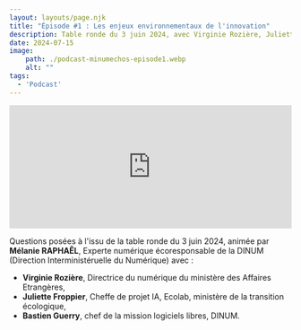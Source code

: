 ```yaml
---
layout: layouts/page.njk
title: "Épisode #1 : Les enjeux environnementaux de l'innovation"
description: Table ronde du 3 juin 2024, avec Virginie Rozière, Juliette Froppier, Bastien Guerry et animée par Mélanie Raphaël. Quels sont les défis environnementaux de l'innovation numérique ? Avec des contraintes de cybersécurité ? Dans l'IA ? Quels sont les apports des logiciels libres ?
date: 2024-07-15
image:
    path: ./podcast-minumechos-episode1.webp
    alt: ""
tags:
  - 'Podcast'
---
```

<!-- intégration Acast -->

<iframe title="Embed Player" width="100%" height="220px" src="https://embed.acast.com/669e18c83847f8c1a590bc69/66a250708f24d109f2184ec7" scrolling="no" frameBorder="0" style="border:none;overflow:hidden;"></iframe>


<!-- légende du podcast-->

<!-- forcer un saut de ligne-->
</br>

Questions posées à l'issu de la table ronde du 3 juin 2024, animée par **Mélanie RAPHAÊL**, Experte numérique écoresponsable de la DINUM (Direction Interministéruelle du Numérique) avec :
* **Virginie Rozière**, Directrice du numérique du ministère des Affaires Etrangères,
* **Juliette Froppier**, Cheffe de projet IA, Ecolab, ministère de la transition écologique,
* **Bastien Guerry**, chef de la mission logiciels libres, DINUM.


